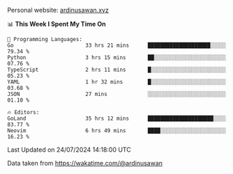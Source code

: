 Personal website: [ardinusawan.xyz](https://ardinusawan.xyz)

<!--START_SECTION:waka-->
📊 **This Week I Spent My Time On** 

```text
💬 Programming Languages: 
Go                       33 hrs 21 mins      ████████████████████░░░░░   79.34 % 
Python                   3 hrs 15 mins       ██░░░░░░░░░░░░░░░░░░░░░░░   07.76 % 
TypeScript               2 hrs 11 mins       █░░░░░░░░░░░░░░░░░░░░░░░░   05.23 % 
YAML                     1 hr 32 mins        █░░░░░░░░░░░░░░░░░░░░░░░░   03.68 % 
JSON                     27 mins             ░░░░░░░░░░░░░░░░░░░░░░░░░   01.10 % 

🔥 Editors: 
GoLand                   35 hrs 12 mins      █████████████████████░░░░   83.77 % 
Neovim                   6 hrs 49 mins       ████░░░░░░░░░░░░░░░░░░░░░   16.23 % 
```


 Last Updated on 24/07/2024 14:18:00 UTC
<!--END_SECTION:waka-->
Data taken from https://wakatime.com/@ardinusawan
